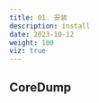 ```yaml
---
title: 01. 安装
description: install
date: 2023-10-12
weight: 100
viz: true
---
```

<style>
th, td {
  border: 1px solid rgb(190, 190, 190);
}
</style>



## CoreDump





